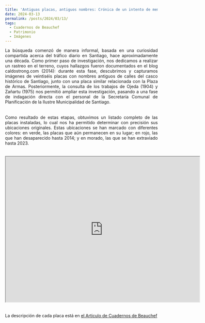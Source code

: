 ```yaml
---
title: 'Antiguas placas, antiguos nombres: Crónica de un intento de memoria en las calles de Santiago'
date: 2024-03-13
permalink: /posts/2024/03/13/
tags:
  - Cuadernos de Beauchef
  - Patrimonio
  - Imágenes
---
```

<div style="text-align: justify;">La búsqueda comenzó de manera informal, basada en una curiosidad compartida acerca del tráfico diario en Santiago, hace aproximadamente una década. Como primer paso de investigación, nos dedicamos a realizar un rastreo en el terreno, cuyos hallazgos fueron documentados en el blog caldostrong.com (2014): durante esta fase, descubrimos y capturamos imágenes de veintiséis placas con nombres antiguos de calles del casco histórico de Santiago, junto con una placa similar relacionada con la Plaza de Armas. Posteriormente, la consulta de los trabajos de Ojeda (1904) y Zañartu (1975) nos permitió ampliar esta investigación, pasando a una fase de indagación directa con el personal de la Secretaría Comunal de Planificación de la Ilustre Municipalidad de Santiago.</div>
<br>
</br>


<div style="text-align: justify;">Como resultado de estas etapas, obtuvimos un listado completo de las placas instaladas, lo cual nos ha permitido determinar con precisión sus ubicaciones originales. Estas ubicaciones se han marcado con diferentes colores: en verde, las placas que aún permanecen en su lugar; en rojo, las que han desaparecido hasta 2014; y en morado, las que se han extraviado hasta 2023.</div><br><br>
<center><iframe src="https://www.google.com/maps/d/embed?mid=1VRJx0oA3ZrJL8dBPxg9U1ja4eHgHHt4&ehbc=2E312F" width="640" height="480"></iframe></center>
<br></br>
<div style="text-align: justify;">La descripción de cada placa está en <a href="https://revistasdex.uchile.cl/index.php/cdb/article/view/13432/13453">el Articulo de Cuadernos de Beauchef</a></div>
<br>
